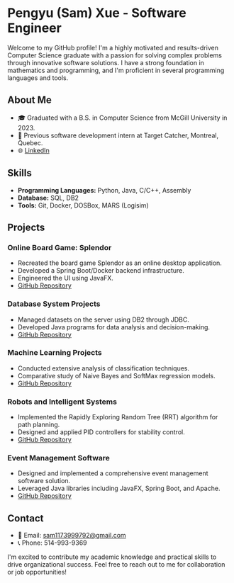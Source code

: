 # Pengyu (Sam) Xue - Software Engineer

Welcome to my GitHub profile! I'm a highly motivated and results-driven Computer Science graduate with a passion for solving complex problems through innovative software solutions. I have a strong foundation in mathematics and programming, and I'm proficient in several programming languages and tools.

## About Me
- 🎓 Graduated with a B.S. in Computer Science from McGill University in 2023.
- 💼 Previous software development intern at Target Catcher, Montreal, Quebec.
- 🌐 [LinkedIn](https://www.linkedin.com/in/pengyu-xue-a3430b288)

## Skills
- **Programming Languages:** Python, Java, C/C++, Assembly
- **Database:** SQL, DB2
- **Tools:** Git, Docker, DOSBox, MARS (Logisim)

## Projects
### Online Board Game: Splendor
- Recreated the board game Splendor as an online desktop application.
- Developed a Spring Boot/Docker backend infrastructure.
- Engineered the UI using JavaFX.
- [GitHub Repository](https://github.com/COMP361/f2022-hexanome-08)

### Database System Projects
- Managed datasets on the server using DB2 through JDBC.
- Developed Java programs for data analysis and decision-making.
- [GitHub Repository](https://github.com/PennXue)

### Machine Learning Projects
- Conducted extensive analysis of classification techniques.
- Comparative study of Naive Bayes and SoftMax regression models.
- [GitHub Repository](https://github.com/PennXue)

### Robots and Intelligent Systems
- Implemented the Rapidly Exploring Random Tree (RRT) algorithm for path planning.
- Designed and applied PID controllers for stability control.
- [GitHub Repository](https://github.com/PennXue)

### Event Management Software
- Designed and implemented a comprehensive event management software solution.
- Leveraged Java libraries including JavaFX, Spring Boot, and Apache.
- [GitHub Repository](https://github.com/PennXue)

## Contact
- 📧 Email: sam1173999792@gmail.com
- 📞 Phone: 514-993-9369

I'm excited to contribute my academic knowledge and practical skills to drive organizational success. Feel free to reach out to me for collaboration or job opportunities!
